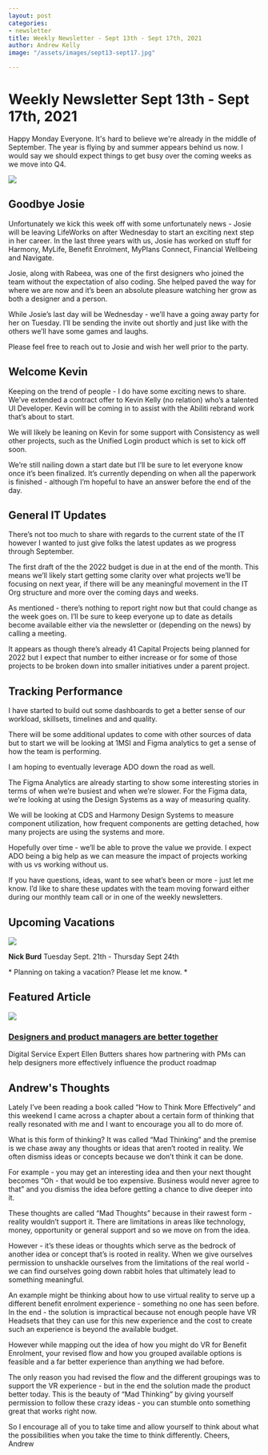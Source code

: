 ```yaml
---
layout: post
categories:
- newsletter
title: Weekly Newsletter - Sept 13th - Sept 17th, 2021
author: Andrew Kelly
image: "/assets/images/sept13-sept17.jpg"

---
```

# **Weekly Newsletter Sept 13th - Sept 17th, 2021**

Happy Monday Everyone. It's hard to believe we're already in the middle of September. The year is flying by and summer appears behind us now. I would say we should expect things to get busy over the coming weeks as we move into Q4.

![](/assets/images/josie-goodbye.gif)

##  Goodbye Josie 

Unfortunately we kick this week off with some unfortunately news - Josie will be leaving LifeWorks on after Wednesday to start an exciting next step in her career. In the last three years with us, Josie has worked on stuff for Harmony, MyLife, Benefit Enrolment, MyPlans Connect, Financial Wellbeing and Navigate. 

Josie, along with Rabeea, was one of the first designers who joined the team without the expectation of also coding. She helped paved the way for where we are now and it’s been an absolute pleasure watching her grow as both a designer and a person.

While Josie’s last day will be Wednesday - we’ll have a going away party for her on Tuesday. I’ll be sending the invite out shortly and just like with the others we’ll have some games and laughs.

Please feel free to reach out to Josie and wish her well prior to the party.

## Welcome Kevin 

Keeping on the trend of people - I do have some exciting news to share. We’ve extended a contract offer to Kevin Kelly (no relation) who’s a talented UI Developer. Kevin will be coming in to assist with the Abiliti rebrand work that’s about to start.

We will likely be leaning on Kevin for some support with Consistency as well other projects, such as the Unified Login product which is set to kick off soon.

We’re still nailing down a start date but I’ll be sure to let everyone know once it’s been finalized. It’s currently depending on when all the paperwork is finished - although I’m hopeful to have an answer before the end of the day.


## General IT Updates

There’s not too much to share with regards to the current state of the IT however I wanted to just give folks the latest updates as we progress through September.

The first draft of the the 2022 budget is due in at the end of the month. This means we’ll likely start getting some clarity over what projects we’ll be focusing on next year, if there will be any meaningful movement in the IT Org structure and more over the coming days and weeks.

As mentioned - there’s nothing to report right now but that could change as the week goes on. I’ll be sure to keep everyone up to date as details become available either via the newsletter or (depending on the news) by calling a meeting.

It appears as though there’s already 41 Capital Projects being planned for 2022 but I expect that number to either increase or for some of those projects to be broken down into smaller initiatives under a parent project.

## Tracking Performance

I have started to build out some dashboards to get a better sense of our workload, skillsets, timelines and and quality.

There will be some additional updates to come with other sources of data but to start we will be looking at 1MSI and Figma analytics to get a sense of how the team is performing.

I am hoping to eventually leverage ADO down the road as well.

The Figma Analytics are already starting to show some interesting stories in terms of when we’re busiest and when we’re slower. For the Figma data, we’re looking at using the Design Systems as a way of measuring quality.

We will be looking at CDS and Harmony Design Systems to measure component utilization, how frequent components are getting detached, how many projects are using the systems and more.

Hopefully over time - we’ll be able to prove the value we provide. I expect ADO being a big help as we can measure the impact of projects working with us vs working without us.

If you have questions, ideas, want to see what’s been or more - just let me know. I’d like to share these updates with the team moving forward either during our monthly team call or in one of the weekly newsletters.

## **Upcoming Vacations**

![](/assets/images/photo-1527179528411-4219e0714bcc.jpeg)

**Nick Burd**
Tuesday Sept. 21th - Thursday Sept 24th

\* Planning on taking a vacation? Please let me know. \*


## Featured Article

![](/assets/images/6123b54825c1819cc82155d2_20210820SamePage_EllenButters.png)

### [Designers and product managers are better together](https://www.abstract.com/blog/designers-product-managers-better-together?utm_source=twitter&utm_medium=social&utm_campaign=fy21_q2_organic_social_posts)

Digital Service Expert Ellen Butters shares how partnering with PMs can help designers more effectively influence the product roadmap

## Andrew's Thoughts

Lately I’ve been reading a book called “How to Think More Effectively” and this weekend I came across a chapter about a certain form of thinking that really resonated with me and I want to encourage you all to do more of.

What is this form of thinking? It was called “Mad Thinking” and the premise is we chase away any thoughts or ideas that aren’t rooted in reality. We often dismiss ideas or concepts because we don’t think it can be done.

For example - you may get an interesting idea and then your next thought becomes “Oh - that would be too expensive. Business would never agree to that” and you dismiss the idea before getting a chance to dive deeper into it.

These thoughts are called “Mad Thoughts” because in their rawest form - reality wouldn’t support it. There are limitations in areas like technology, money, opportunity or general support and so we move on from the idea.

However - it’s these ideas or thoughts which serve as the bedrock of another idea or concept that’s is rooted in reality. When we give ourselves permission to unshackle ourselves from the limitations of the real world - we can find ourselves going down rabbit holes that ultimately lead to something meaningful.

An example might be thinking about how to use virtual reality to serve up a different benefit enrolment experience - something no one has seen before. In the end - the solution is impractical because not enough people have VR Headsets that they can use for this new experience and the cost to create such an experience is beyond the available budget.

However while mapping out the idea of how you might do VR for Benefit Enrolment, your revised flow and how you grouped available options is feasible and a far better experience than anything we had before.

The only reason you had revised the flow and the different groupings was to support the VR experience - but in the end the solution made the product better today. This is the beauty of “Mad Thinking” by giving yourself permission to follow these crazy ideas - you can stumble onto something great that works right now.

So I encourage all of you to take time and allow yourself to think about what the possibilities when you take the time to think differently.
Cheers,  
Andrew

